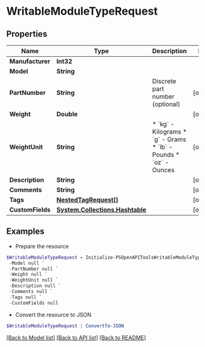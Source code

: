 # WritableModuleTypeRequest
## Properties

Name | Type | Description | Notes
------------ | ------------- | ------------- | -------------
**Manufacturer** | **Int32** |  | 
**Model** | **String** |  | 
**PartNumber** | **String** | Discrete part number (optional) | [optional] 
**Weight** | **Double** |  | [optional] 
**WeightUnit** | **String** | * &#x60;kg&#x60; - Kilograms * &#x60;g&#x60; - Grams * &#x60;lb&#x60; - Pounds * &#x60;oz&#x60; - Ounces | [optional] 
**Description** | **String** |  | [optional] 
**Comments** | **String** |  | [optional] 
**Tags** | [**NestedTagRequest[]**](NestedTagRequest.md) |  | [optional] 
**CustomFields** | [**System.Collections.Hashtable**](AnyType.md) |  | [optional] 

## Examples

- Prepare the resource
```powershell
$WritableModuleTypeRequest = Initialize-PSOpenAPIToolsWritableModuleTypeRequest  -Manufacturer null `
 -Model null `
 -PartNumber null `
 -Weight null `
 -WeightUnit null `
 -Description null `
 -Comments null `
 -Tags null `
 -CustomFields null
```

- Convert the resource to JSON
```powershell
$WritableModuleTypeRequest | ConvertTo-JSON
```

[[Back to Model list]](../README.md#documentation-for-models) [[Back to API list]](../README.md#documentation-for-api-endpoints) [[Back to README]](../README.md)

